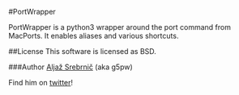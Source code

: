 #PortWrapper

PortWrapper is a python3 wrapper around the port command from MacPorts. It
enables aliases and various shortcuts.

##License
This software is licensed as BSD.

###Author
[Aljaž Srebrnič](http://about.me/g5pw)  (aka g5pw)

Find him on [twitter](http://twitter.com/g5pw)!

